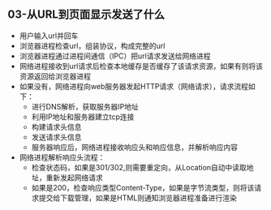 ## 03-从URL到页面显示发送了什么

- 用户输入url并回车
- 浏览器进程检查url，组装协议，构成完整的url
- 浏览器进程通过进程间通信（IPC）把url请求发送给网络进程
- 网络进程接收到url请求后检查本地缓存是否缓存了该请求资源，如果有则将该资源返回给浏览器进程
- 如果没有，网络进程向web服务器发起HTTP请求（网络请求），请求流程如下：
  - 进行DNS解析，获取服务器IP地址
  - 利用IP地址和服务器建立tcp连接
  - 构建请求头信息
  - 发送请求头信息
  - 服务器响应后，网络进程接收响应头和响应信息，并解析响应内容
- 网络进程解析响应头流程：
  - 检查状态码，如果是301/302,则需要重定向，从Location自动中读取地址，重新发起网络请求
  - 如果是200，检查响应类型Content-Type，如果是字节流类型，则将该请求提交给下载管理，如果是HTML则通知浏览器进程准备进行渲染